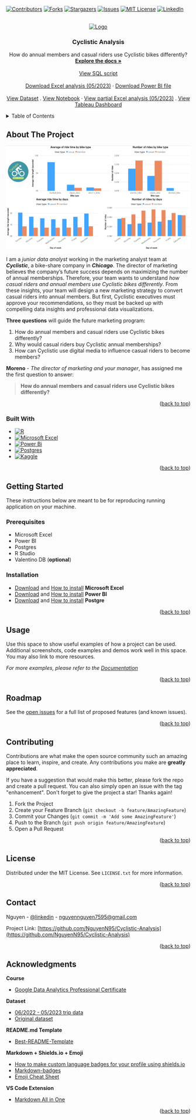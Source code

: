 <a name="readme-top"></a>



<!-- PROJECT SHIELDS -->
[![Contributors][contributors-shield]][contributors-url]
[![Forks][forks-shield]][forks-url]
[![Stargazers][stars-shield]][stars-url]
[![Issues][issues-shield]][issues-url]
[![MIT License][license-shield]][license-url]
[![LinkedIn][linkedin-shield]][linkedin-url]



<!-- PROJECT LOGO -->
<br />
<div align="center">
  <a href="https://github.com/NguyenN95/Cyclistic-Analysis">
    <img src="images/logo.gif" alt="Logo" width="150" height="150">
  </a>

<h3 align="center">Cyclistic Analysis</h3>

  <p align="center">
    How do annual members and casual riders use Cyclistic bikes differently?
    <br />
    <a href="https://github.com/NguyenN95/Cyclistic-Analysis#about-the-project"><strong>Explore the docs »</strong></a>
    <br />
    <br />
    <a href="https://github.com/NguyenN95/Cyclistic-Analysis/blob/main/script.sql">View SQL script</a>
    <br/>
    <br/>
    <a href="https://docs.google.com/spreadsheets/d/1-QNdF5aBtwqJsOPcQxwb6e3S27pImEuf/edit?usp=drive_link&ouid=110934159846942433395&rtpof=true&sd=true">Download Excel analysis (05/2023)</a>
    ·
    <a href="https://drive.google.com/file/d/1-TatybsDLky1I9-46Xt61a5RX6BA0l3W/view?usp=drive_link">Download Power BI file</a>
    <br/>
    <br/>
    <a href="https://www.kaggle.com/datasets/nguyenn95/062022-052023-cyclistic-trip-data">View Dataset</a>
    .
    <a href="https://www.kaggle.com/code/nguyenn95/analyze-bike-usage-between-casual-and-member">View Notebook</a>
    ·
    <a href="#">View partial Excel analysis (05/2023)</a>
    .
    <a href="#">View Tableau Dashboard</a>
  </p>
</div>



<!-- TABLE OF CONTENTS -->
<details>
  <summary>Table of Contents</summary>
  <ol>
    <li>
      <a href="#about-the-project">About The Project</a>
      <ul>
        <li><a href="#built-with">Built With</a></li>
      </ul>
    </li>
    <li>
      <a href="#getting-started">Getting Started</a>
      <ul>
        <li><a href="#prerequisites">Prerequisites</a></li>
        <li><a href="#installation">Installation</a></li>
      </ul>
    </li>
    <li><a href="#usage">Usage</a></li>
    <li><a href="#roadmap">Roadmap</a></li>
    <li><a href="#contributing">Contributing</a></li>
    <li><a href="#license">License</a></li>
    <li><a href="#contact">Contact</a></li>
    <li><a href="#acknowledgments">Acknowledgments</a></li>
  </ol>
</details>



<!-- ABOUT THE PROJECT -->
## About The Project

[![Product Name Screen Shot][product-screenshot]](https://github.com/NguyenN95/Cyclistic-Analysis)

I am a *junior data analyst* working in the marketing analyst team at ***Cyclistic***, a bike-share company in ***Chicago***. The director of marketing believes the company’s future success depends on maximizing the number of annual memberships. Therefore, your team wants to understand *how casual riders and annual members use Cyclistic bikes differently*. From these insights, your team will design a new marketing strategy to convert casual riders into annual members. But first, Cyclistic executives must approve your recommendations, so they must be backed up with compelling data insights and professional data visualizations.

**Three questions** will guide the future marketing program:
1. How do annual members and casual riders use Cyclistic bikes differently?
2. Why would casual riders buy Cyclistic annual memberships?
3. How can Cyclistic use digital media to influence casual riders to become members?

**Moreno** - *The director of marketing and your manager*, has assigned me the first question to answer: 
> **How do annual members and casual riders use Cyclistic bikes
differently?**

<p align="right">(<a href="#readme-top">back to top</a>)</p>



### Built With

* [![R][R]][R-url]
* [![Microsoft Excel][Microsoft Excel]][Microsoft-Excel-url]
* [![Power Bi][Power Bi]][Power-Bi-url]
* [![Postgres][Postgres]][Postgres-url]
* [![Kaggle][Kaggle]][Kaggle-url]

<p align="right">(<a href="#readme-top">back to top</a>)</p>



<!-- GETTING STARTED -->
## Getting Started

These instructions below are meant to be for reproducing running application on your machine.

### Prerequisites

* Microsoft Excel
* Power BI
* Postgres
* R Studio
* Valentino DB (**optional**)


### Installation

* [Download][Microsoft-Excel-url] and [How to install](https://support.microsoft.com/en-us/office/download-and-install-or-reinstall-microsoft-365-or-office-2021-on-a-pc-or-mac-4414eaaf-0478-48be-9c42-23adc4716658) **Microsoft Excel**
* [Download](https://go.microsoft.com/fwlink/?LinkId=2240819&clcid=0x409) and [How to install](https://learn.microsoft.com/en-us/power-bi/fundamentals/desktop-get-the-desktop) **Power BI**
* [Download](https://www.postgresql.org/download/) and [How to install](https://www.postgresqltutorial.com/postgresql-getting-started/install-postgresql/) **Postgre**

<!-- TODO add installation for Valentino DB -->

<p align="right">(<a href="#readme-top">back to top</a>)</p>



<!-- USAGE EXAMPLES -->
## Usage

Use this space to show useful examples of how a project can be used. Additional screenshots, code examples and demos work well in this space. You may also link to more resources.

_For more examples, please refer to the [Documentation](https://example.com)_

<p align="right">(<a href="#readme-top">back to top</a>)</p>



<!-- ROADMAP -->
## Roadmap

See the [open issues](https://github.com/NguyenN95/Cyclistic-Analysis/issues) for a full list of proposed features (and known issues).

<p align="right">(<a href="#readme-top">back to top</a>)</p>



<!-- CONTRIBUTING -->
## Contributing

Contributions are what make the open source community such an amazing place to learn, inspire, and create. Any contributions you make are **greatly appreciated**.

If you have a suggestion that would make this better, please fork the repo and create a pull request. You can also simply open an issue with the tag "enhancement".
Don't forget to give the project a star! Thanks again!

1. Fork the Project
2. Create your Feature Branch (`git checkout -b feature/AmazingFeature`)
3. Commit your Changes (`git commit -m 'Add some AmazingFeature'`)
4. Push to the Branch (`git push origin feature/AmazingFeature`)
5. Open a Pull Request

<p align="right">(<a href="#readme-top">back to top</a>)</p>



<!-- LICENSE -->
## License

Distributed under the MIT License. See `LICENSE.txt` for more information.

<p align="right">(<a href="#readme-top">back to top</a>)</p>



<!-- CONTACT -->
## Contact

Nguyen - [@linkedin][linkedin-url] - nguyennguyen7595@gmail.com

Project Link: [https://github.com/NguyenN95/Cyclistic-Analysis](https://github.com/NguyenN95/Cyclistic-Analysis)

<p align="right">(<a href="#readme-top">back to top</a>)</p>



<!-- ACKNOWLEDGMENTS -->
## Acknowledgments

**Course**

* [Google Data Analytics Professional Certificate](https://www.coursera.org/professional-certificates/google-data-analytics)

**Dataset**

* [06/2022 - 05/2023 trip data](https://www.kaggle.com/datasets/nguyenn95/062022-052023-cyclistic-trip-data)
* [Original dataset](https://divvy-tripdata.s3.amazonaws.com/index.html)

**README.md Template**

* [Best-README-Template](https://github.com/othneildrew/Best-README-Template)

**Markdown + Shields.io + Emoji**

* [How to make custom language badges for your profile using shields.io](https://javascript.plainenglish.io/how-to-make-custom-language-badges-for-your-profile-using-shields-io-d2aeaf016b6b)
* [Markdown-badges](https://github.com/Ileriayo/markdown-badges)
* [Emoji Cheat Sheet](https://www.webfx.com/tools/emoji-cheat-sheet/)

**VS Code Extension**

* [Markdown All in One](https://marketplace.visualstudio.com/items?itemName=yzhang.markdown-all-in-one)

<p align="right">(<a href="#readme-top">back to top</a>)</p>



<!-- MARKDOWN LINKS & IMAGES -->
<!-- https://www.markdownguide.org/basic-syntax/#reference-style-links -->
[contributors-shield]: https://img.shields.io/github/contributors/NguyenN95/Cyclistic-Analysis.svg?style=for-the-badge
[contributors-url]: https://github.com/NguyenN95/Cyclistic-Analysis/graphs/contributors

[forks-shield]: https://img.shields.io/github/forks/NguyenN95/Cyclistic-Analysis.svg?style=for-the-badge
[forks-url]: https://github.com/NguyenN95/Cyclistic-Analysis/network/members

[stars-shield]: https://img.shields.io/github/stars/NguyenN95/Cyclistic-Analysis.svg?style=for-the-badge
[stars-url]: https://github.com/NguyenN95/Cyclistic-Analysis/stargazers

[issues-shield]: https://img.shields.io/github/issues/NguyenN95/Cyclistic-Analysis.svg?style=for-the-badge
[issues-url]: https://github.com/NguyenN95/Cyclistic-Analysis/issues

[license-shield]: https://img.shields.io/github/license/NguyenN95/Cyclistic-Analysis.svg?style=for-the-badge
[license-url]: https://github.com/NguyenN95/Cyclistic-Analysis/blob/master/LICENSE.txt

[linkedin-shield]: https://img.shields.io/badge/-LinkedIn-black.svg?style=for-the-badge&logo=linkedin&colorB=555
[linkedin-url]: https://linkedin.com/in/nguyenn95

[product-screenshot]: images/screenshot.png

[R]: https://img.shields.io/badge/r-%23276DC3.svg?style=for-the-badge&logo=r&logoColor=white
[R-url]: https://www.r-project.org/

[Microsoft Excel]: https://img.shields.io/badge/Microsoft_Excel-217346?style=for-the-badge&logo=microsoft-excel&logoColor=white
[Microsoft-Excel-url]: https://www.microsoft.com/en-us/microsoft-365/excel

[Power Bi]: https://img.shields.io/badge/power_bi-F2C811?style=for-the-badge&logo=powerbi&logoColor=black
[Power-Bi-url]: https://powerbi.microsoft.com/en-us/

[Postgres]: https://img.shields.io/badge/postgres-%23316192.svg?style=for-the-badge&logo=postgresql&logoColor=white
[Postgres-url]: https://www.postgresql.org/

[Kaggle]: https://img.shields.io/badge/Kaggle-035a7d?style=for-the-badge&logo=kaggle&logoColor=white
[Kaggle-url]: https://www.kaggle.com/
